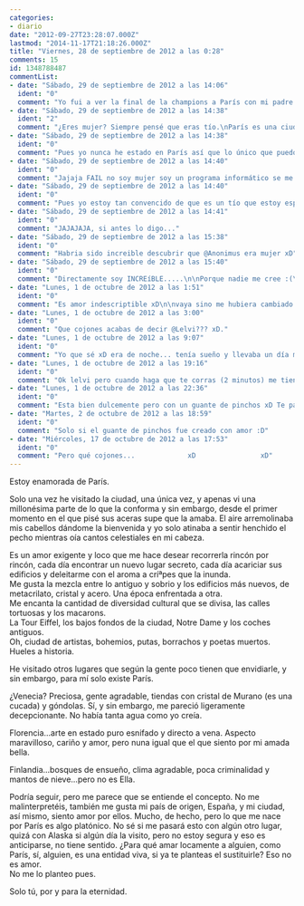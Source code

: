 ```yaml
---
categories:
- diario
date: "2012-09-27T23:28:07.000Z"
lastmod: "2014-11-17T21:18:26.000Z"
title: "Viernes, 28 de septiembre de 2012 a las 0:28"
comments: 15
id: 1348788487
commentList:
- date: "Sábado, 29 de septiembre de 2012 a las 14:06"
  ident: "0"
  comment: "Yo fui a ver la final de la champions a París con mi padre y aparte de ver perder al valencia, concordamos en que la ciudad era fea de cojones y la torre eiffel un poco truño metálico y que necesitaba una pequeña gran limpieza, pero bueno era muy cría supongo que los gustos cambian quien sabe lo mismo ahora me maravillaría..."
- date: "Sábado, 29 de septiembre de 2012 a las 14:38"
  ident: "2"
  comment: "¿Eres mujer? Siempre pensé que eras tío.\nParís es una ciudad que amas o detestas, no hay término medio me parece."
- date: "Sábado, 29 de septiembre de 2012 a las 14:38"
  ident: "0"
  comment: "Pues yo nunca he estado en París así que lo único que puedo aportar está basado en lo que me han dicho personas que han estado por allí, por una parte está un conocido cubano que me dijo que la arquitectura era maravillosa y por otra parte la amiga que me dijo que París era un tanto sucio.  Y ya."
- date: "Sábado, 29 de septiembre de 2012 a las 14:40"
  ident: "0"
  comment: "Jajaja FAIL no soy mujer soy un programa informático se me olvido comentarlo. Finjo tener sentimiento humanos y a veces me lío un poco."
- date: "Sábado, 29 de septiembre de 2012 a las 14:40"
  ident: "0"
  comment: "Pues yo estoy tan convencido de que es un tío que estoy esperando a que comente que ha sido un errata a la hora de escribir xD"
- date: "Sábado, 29 de septiembre de 2012 a las 14:41"
  ident: "0"
  comment: "JAJAJAJA, si antes lo digo..."
- date: "Sábado, 29 de septiembre de 2012 a las 15:38"
  ident: "0"
  comment: "Habria sido increible descubrir que @Anonimus era mujer xD"
- date: "Sábado, 29 de septiembre de 2012 a las 15:40"
  ident: "0"
  comment: "Directamente soy INCREíBLE.....\n\nPorque nadie me cree :(\n\nNah es coña yo me LA BANCO"
- date: "Lunes, 1 de octubre de 2012 a las 1:51"
  ident: "0"
  comment: "Es amor indescriptible xD\n\nvaya sino me hubiera cambiado el nombre podriamos ser la pareja anonimus jajajaja y si eres tio tambien, k para algo todavia es legal el matrimonio homosexual. Rápido aprovechemos antes de k Rajoy piense! jajajaja\n\nP.D: no soy ni hetero, ni homo ni bi, me defino como mansexual (cn la mano me hago pajas romanticas en paris bajo la torre eiffel a la luz de la luna, con rrazon k sea una ciudad para amar... para amarse a si mismo jajaja)"
- date: "Lunes, 1 de octubre de 2012 a las 3:00"
  ident: "0"
  comment: "Que cojones acabas de decir @Lelvi??? xD."
- date: "Lunes, 1 de octubre de 2012 a las 9:07"
  ident: "0"
  comment: "Yo que sé xD era de noche... tenía sueño y llevaba un día muy duro xD\n\nLo acabo de leer y me he partido el culo jajajajajaja xD"
- date: "Lunes, 1 de octubre de 2012 a las 19:16"
  ident: "0"
  comment: "Ok lelvi pero cuando haga que te corras (2 minutos) me tienes que masturbar dulcemente :D"
- date: "Lunes, 1 de octubre de 2012 a las 22:36"
  ident: "0"
  comment: "Esta bien dulcemente pero con un guante de pinchos xD Te parece? xD"
- date: "Martes, 2 de octubre de 2012 a las 18:59"
  ident: "0"
  comment: "Solo si el guante de pinchos fue creado con amor :D"
- date: "Miércoles, 17 de octubre de 2012 a las 17:53"
  ident: "0"
  comment: "Pero qué cojones...             xD                xD"
---
```


Estoy enamorada de París.  
  
Solo una vez he visitado la ciudad, una única vez, y apenas vi una millonésima parte de lo que la conforma y sin embargo, desde el primer momento en el que pisé sus aceras supe que la amaba. El aire arremolinaba mis cabellos dándome la bienvenida y yo solo atinaba a sentir henchido el pecho mientras oía cantos celestiales en mi cabeza.  
  
Es un amor exigente y loco que me hace desear recorrerla rincón por rincón, cada día encontrar un nuevo lugar secreto, cada día acariciar sus edificios y deleitarme con el aroma a críªpes que la inunda.  
Me gusta la mezcla entre lo antiguo y sobrio y los edificios más nuevos, de metacrilato, cristal y acero. Una época enfrentada a otra.  
Me encanta la cantidad de diversidad cultural que se divisa, las calles tortuosas y los macarons.  
La Tour Eiffel, los bajos fondos de la ciudad, Notre Dame y los coches antiguos.  
Oh, ciudad de artistas, bohemios, putas, borrachos y poetas muertos. Hueles a historia.   
  
He visitado otros lugares que según la gente poco tienen que envidiarle, y sin embargo, para mí solo existe París.  
  
¿Venecia? Preciosa, gente agradable, tiendas con cristal de Murano (es una cucada) y góndolas. Sí, y sin embargo, me pareció ligeramente decepcionante. No había tanta agua como yo creía.  
  
Florencia...arte en estado puro esnifado y directo a vena. Aspecto maravilloso, cariño y amor, pero nuna igual que el que siento por mi amada bella.  
  
Finlandia...bosques de ensueño, clima agradable, poca criminalidad y mantos de nieve...pero no es Ella.  
  
Podría seguir, pero me parece que se entiende el concepto. No me malinterpretéis, también me gusta mi país de origen, España, y mi ciudad, así mismo, siento amor por ellos. Mucho, de hecho, pero lo que me nace por París es algo platónico. No sé si me pasará esto con algún otro lugar, quizá con Alaska si algún día la visito, pero no estoy segura y eso es anticiparse, no tiene sentido. ¿Para qué amar locamente a alguien, como París, sí, alguien, es una entidad viva, si ya te planteas el sustituirle? Eso no es amor.  
No me lo planteo pues.   
  
Solo tú, por y para la eternidad.